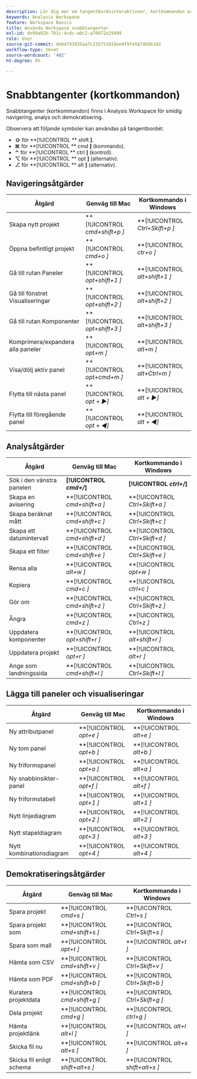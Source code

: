```yaml
---
description: Lär dig mer om tangentbordsinteraktioner, kortkommandon och peka-och-klicka-beteenden i Analysis Workspace.
keywords: Analysis Workspace
feature: Workspace Basics
title: Använda Workspace snabbtangenter
exl-id: de99a92b-701c-4cdc-a0c2-a70972a19499
role: User
source-git-commit: de04792035aa7c235751019ee9f9fe5b74b9b102
workflow-type: tm+mt
source-wordcount: '402'
ht-degree: 0%

---
```


# Snabbtangenter (kortkommandon)

Snabbtangenter (kortkommandon) finns i Analysis Workspace för smidig navigering, analys och demokratisering.

Observera att följande symboler kan användas på tangentbordet:

- **⇧** för **[!UICONTROL ** shift **]**.
- **⌘** för **[!UICONTROL ** cmd **]** (kommando).
- **⌃** för **[!UICONTROL ** ctrl **]** (kontroll).
- **⌥** för **[!UICONTROL ** opt **]** (alternativ).
- **⎇** för **[!UICONTROL ** alt **]** (alternativ).

## Navigeringsåtgärder

| Åtgärd | Genväg till Mac | Kortkommando i Windows |
| --- | --- | --- | 
| Skapa nytt projekt | **[!UICONTROL *cmd+shift+p *]** | **[!UICONTROL *Ctrl+Skift+p *]** |
| Öppna befintligt projekt | **[!UICONTROL *cmd+o *]** | **[!UICONTROL *ctr+o *]** |
| Gå till rutan Paneler | **[!UICONTROL *opt+shift+1 *]** | **[!UICONTROL *alt+shift+1 *]** |
| Gå till fönstret Visualiseringar | **[!UICONTROL *opt+shift+2 *]** | **[!UICONTROL *alt+shift+2 *]** |
| Gå till rutan Komponenter | **[!UICONTROL *opt+shift+3 *]** | **[!UICONTROL *alt+shift+3 *]** |
| Komprimera/expandera alla paneler | **[!UICONTROL *opt+m *]** | **[!UICONTROL *alt+m *]** |
| Visa/dölj aktiv panel | **[!UICONTROL *opt+cmd+m *]** | **[!UICONTROL *alt+Ctrl+m *]** |
| Flytta till nästa panel | **[!UICONTROL *opt *+ ▶︎]** | **[!UICONTROL *alt *+ ▶︎]** |
| Flytta till föregående panel | **[!UICONTROL *opt *+ ◀︎]** | **[!UICONTROL *alt *+ ◀︎]** |

## Analysåtgärder

| Åtgärd | Genväg till Mac | Kortkommando i Windows |
| --- | --- | --- | 
| Sök i den vänstra panelen | **[!UICONTROL *cmd+/*]** | **[!UICONTROL *ctrl+/*]** |
| Skapa en avisering | **[!UICONTROL *cmd+shift+a *]** | **[!UICONTROL *Ctrl+Skift+a *]** |
| Skapa beräknat mått | **[!UICONTROL *cmd+shift+c *]** | **[!UICONTROL *Ctrl+Skift+c *]** |
| Skapa ett datumintervall | **[!UICONTROL *cmd+shift+d *]** | **[!UICONTROL *Ctrl+Skift+d *]** |
| Skapa ett filter | **[!UICONTROL *cmd+shift+e *]** | **[!UICONTROL *Ctrl+Skift+e *]** |
| Rensa alla | **[!UICONTROL *alt+w *]** | **[!UICONTROL *opt+w *]** |
| Kopiera | **[!UICONTROL *cmd+c *]** | **[!UICONTROL *ctrl+c *]** |
| Gör om | **[!UICONTROL *cmd+shift+z *]** | **[!UICONTROL *Ctrl+Skift+z *]** |
| Ångra | **[!UICONTROL *cmd+z *]** | **[!UICONTROL *Ctrl+z *]** |
| Uppdatera komponenter | **[!UICONTROL *opt+shift+r *]** | **[!UICONTROL *alt+shift+r *]** |
| Uppdatera projekt | **[!UICONTROL *opt+r *]** | **[!UICONTROL *alt+r *]** |
| Ange som landningssida | **[!UICONTROL *cmd+shift+l *]** | **[!UICONTROL *Ctrl+Skift+l *]** |

## Lägga till paneler och visualiseringar

| Åtgärd | Genväg till Mac | Kortkommando i Windows |
| --- | --- | --- | 
| Ny attributpanel | **[!UICONTROL *opt+e *]** | **[!UICONTROL *alt+e *]** |
| Ny tom panel | **[!UICONTROL *opt+b *]** | **[!UICONTROL *alt+b *]** |
| Ny friformspanel | **[!UICONTROL *opt+a *]** | **[!UICONTROL *alt+a *]** |
| Ny snabbinsikter-panel | **[!UICONTROL *opt+f *]** | **[!UICONTROL *alt+f *]** |
| Ny friformstabell | **[!UICONTROL *opt+1 *]** | **[!UICONTROL *alt+1 *]** |
| Nytt linjediagram | **[!UICONTROL *opt+2 *]** | **[!UICONTROL *alt+2 *]** |
| Nytt stapeldiagram | **[!UICONTROL *opt+3 *]** | **[!UICONTROL *alt+3 *]** |
| Nytt kombinationsdiagram | **[!UICONTROL *opt+4 *]** | **[!UICONTROL *alt+4 *]** |

## Demokratiseringsåtgärder

| Åtgärd | Genväg till Mac | Kortkommando i Windows |
| --- | --- | --- | 
| Spara projekt | **[!UICONTROL *cmd+s *]** | **[!UICONTROL *Ctrl+s *]** |
| Spara projekt som | **[!UICONTROL *cmd+shift+s *]** | **[!UICONTROL *Ctrl+Skift+s *]** |
| Spara som mall | **[!UICONTROL *opt+t *]** | **[!UICONTROL *alt+t *]** |
| Hämta som CSV | **[!UICONTROL *cmd+shift+v *]** | **[!UICONTROL *Ctrl+Skift+v *]** |
| Hämta som PDF | **[!UICONTROL *cmd+shift+b *]** | **[!UICONTROL *Ctrl+Skift+b *]** |
| Kuratera projektdata | **[!UICONTROL *cmd+shift+g *]** | **[!UICONTROL *Ctrl+Skift+g *]** |
| Dela projekt | **[!UICONTROL *cmd+g *]** | **[!UICONTROL *ctrl+g *]** |
| Hämta projektlänk | **[!UICONTROL *alt+l *]** | **[!UICONTROL *alt+l *]** |
| Skicka fil nu | **[!UICONTROL *alt+s *]** | **[!UICONTROL *alt+s *]** |
| Skicka fil enligt schema | **[!UICONTROL *shift+alt+s *]** | **[!UICONTROL *shift+alt+s *]** |
